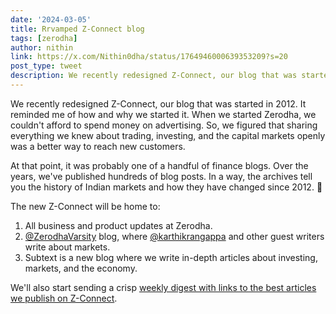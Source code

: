 ```yaml
---
date: '2024-03-05'
title: Rrvamped Z-Connect blog
tags: [zerodha]
author: nithin
link: https://x.com/Nithin0dha/status/1764946000639353209?s=20
post_type: tweet
description: We recently redesigned Z-Connect, our blog that was started in 2012...
---
```


We recently redesigned Z-Connect, our blog that was started in 2012. It reminded me of how and why we started it. When we started Zerodha, we couldn't afford to spend money on advertising. So, we figured that sharing everything we knew about trading, investing, and the capital markets openly was a better way to reach new customers.

At that point, it was probably one of a handful of finance blogs. Over the years, we've published hundreds of blog posts. In a way, the archives tell you the history of Indian markets and how they have changed since 2012. 🙂

The new Z-Connect will be home to:

1. All business and product updates at Zerodha.
2. [@ZerodhaVarsity](https://twitter.com/ZerodhaVarsity) blog, where [@karthikrangappa](https://twitter.com/karthikrangappa) and other guest writers write about markets.
3. Subtext is a new blog where we write in-depth articles about investing, markets, and the economy.

We'll also start sending a crisp [weekly digest with links to the best articles we publish on Z-Connect](https://zerodha.com/z-connect/subtext/a-few-good-things-on-money-and-the-markets).

